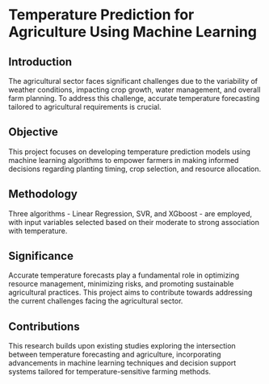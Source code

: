 # Temperature Prediction for Agriculture Using Machine Learning

## Introduction

The agricultural sector faces significant challenges due to the variability of weather conditions, impacting crop growth, water management, and overall farm planning. To address this challenge, accurate temperature forecasting tailored to agricultural requirements is crucial.

## Objective
This project focuses on developing temperature prediction models using machine learning algorithms to empower farmers in making informed decisions regarding planting timing, crop selection, and resource allocation.

## Methodology
Three algorithms - Linear Regression, SVR, and XGboost - are employed, with input variables selected based on their moderate to strong association with temperature.

## Significance
Accurate temperature forecasts play a fundamental role in optimizing resource management, minimizing risks, and promoting sustainable agricultural practices. This project aims to contribute towards addressing the current challenges facing the agricultural sector.

## Contributions
This research builds upon existing studies exploring the intersection between temperature forecasting and agriculture, incorporating advancements in machine learning techniques and decision support systems tailored for temperature-sensitive farming methods.
